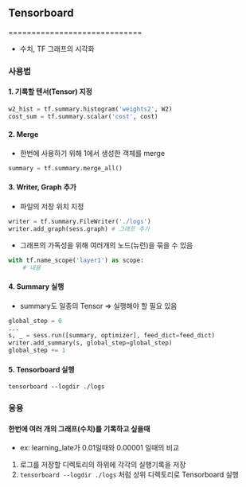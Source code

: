 ## Tensorboard
=============================
* 수치, TF 그래프의 시각화

### 사용법
#### 1. 기록할 텐서(Tensor) 지정
```python
w2_hist = tf.summary.histogram('weights2', W2)
cost_sum = tf.summary.scalar('cost', cost)
```

#### 2. Merge
* 한번에 사용하기 위해 1에서 생성한 객체를 merge
```python
summary = tf.summary.merge_all()
```

#### 3. Writer, Graph 추가
* 파일의 저장 위치 지정

```python
writer = tf.summary.FileWriter('./logs')
writer.add_graph(sess.graph) # 그래프 추가
```

* 그래프의 가독성을 위해 여러개의 노드(뉴런)을 묶을 수 있음
```python
with tf.name_scope('layer1') as scope:
    # 내용
```

#### 4. Summary 실행
* summary도 일종의 Tensor => 실행해야 할 필요 있음
```python
global_step = 0
...
s, _ = sess.run([summary, optimizer], feed_dict=feed_dict)
writer.add_summary(s, global_step=global_step)
global_step += 1
```

#### 5. Tensorboard 실행
`tensorboard --logdir ./logs`

### 응용
#### 한번에 여러 개의 그래프(수치)를 기록하고 싶을때
* ex: learning_late가 0.01일때와 0.00001 일때의 비교
1. 로그를 저장할 디렉토리의 하위에 각각의 실행기록을 저장
2. `tensorboard --logdir ./logs` 처럼 상위 디렉토리로 Tensorboard 실행